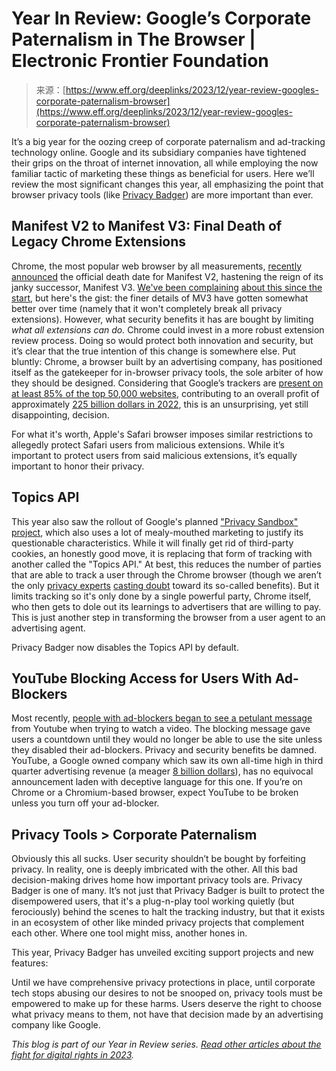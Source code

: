 <!--yml
category: 未分类
date: 2024-05-27 14:23:34
-->

# Year In Review: Google’s Corporate Paternalism in The Browser | Electronic Frontier Foundation

> 来源：[https://www.eff.org/deeplinks/2023/12/year-review-googles-corporate-paternalism-browser](https://www.eff.org/deeplinks/2023/12/year-review-googles-corporate-paternalism-browser)

It’s a big year for the oozing creep of corporate paternalism and ad-tracking technology online. Google and its subsidiary companies have tightened their grips on the throat of internet innovation, all while employing the now familiar tactic of marketing these things as beneficial for users. Here we’ll review the most significant changes this year, all emphasizing the point that browser privacy tools (like [Privacy Badger](https://privacybadger.org/)) are more important than ever.

## Manifest V2 to Manifest V3: Final Death of Legacy Chrome Extensions

Chrome, the most popular web browser by all measurements, [recently announced](https://developer.chrome.com/blog/resuming-the-transition-to-mv3/) the official death date for Manifest V2, hastening the reign of its janky successor, Manifest V3\. [We've been complaining](https://www.eff.org/deeplinks/2021/12/chrome-users-beware-manifest-v3-deceitful-and-threatening) [about this since the start](https://www.eff.org/deeplinks/2021/12/googles-manifest-v3-still-hurts-privacy-security-innovation), but here's the gist: the finer details of MV3 have gotten somewhat better over time (namely that it won't completely break all privacy extensions). However, what security benefits it has are bought by limiting *what all extensions can do.* Chrome could invest in a more robust extension review process. Doing so would protect both innovation and security, but it’s clear that the true intention of this change is somewhere else. Put bluntly: Chrome, a browser built by an advertising company, has positioned itself as the gatekeeper for in-browser privacy tools, the sole arbiter of how they should be designed. Considering that Google’s trackers are [present on at least 85% of the top 50,000 websites](https://spreadprivacy.com/duckduckgo-tracker-radar/), contributing to an overall profit of approximately [225 billion dollars in 2022](https://www.statista.com/statistics/266249/advertising-revenue-of-google/), this is an unsurprising, yet still disappointing, decision.

For what it's worth, Apple's Safari browser imposes similar restrictions to allegedly protect Safari users from malicious extensions. While it’s important to protect users from said malicious extensions, it’s equally important to honor their privacy.

## Topics API

This year also saw the rollout of Google's planned ["Privacy Sandbox" project](https://www.eff.org/deeplinks/2023/09/how-turn-googles-privacy-sandbox-ad-tracking-and-why-you-should), which also uses a lot of mealy-mouthed marketing to justify its questionable characteristics. While it will finally get rid of third-party cookies, an honestly good move, it is replacing that form of tracking with another called the "Topics API." At best, this reduces the number of parties that are able to track a user through the Chrome browser (though we aren’t the only [privacy experts](https://github.com/WebKit/standards-positions/issues/111#issuecomment-1359609317) [casting doubt](https://github.com/mozilla/standards-positions/issues/622#issuecomment-1372979100) toward its so-called benefits). But it limits tracking so it's only done by a single powerful party, Chrome itself, who then gets to dole out its learnings to advertisers that are willing to pay. This is just another step in transforming the browser from a user agent to an advertising agent. 

Privacy Badger now disables the Topics API by default.

## YouTube Blocking Access for Users With Ad-Blockers

Most recently, [people with ad-blockers began to see a petulant message](https://www.theverge.com/2023/10/31/23940583/youtube-ad-blocker-crackdown-broadening) from Youtube when trying to watch a video. The blocking message gave users a countdown until they would no longer be able to use the site unless they disabled their ad-blockers. Privacy and security benefits be damned. YouTube, a Google owned company which saw its own all-time high in third quarter advertising revenue (a meager [8 billion dollars](https://www.statista.com/statistics/289657/youtube-global-quarterly-advertising-revenues/)), has no equivocal announcement laden with deceptive language for this one. If you’re on Chrome or a Chromium-based browser, expect YouTube to be broken unless you turn off your ad-blocker.

## Privacy Tools > Corporate Paternalism

Obviously this all sucks. User security shouldn’t be bought by forfeiting privacy. In reality, one is deeply imbricated with the other. All this bad decision-making drives home how important privacy tools are. Privacy Badger is one of many. It’s not just that Privacy Badger is built to protect the disempowered users, that it's a plug-n-play tool working quietly (but ferociously) behind the scenes to halt the tracking industry, but that it exists in an ecosystem of other like minded privacy projects that complement each other. Where one tool might miss, another hones in. 

This year, Privacy Badger has unveiled exciting support projects and new features:

Until we have comprehensive privacy protections in place, until corporate tech stops abusing our desires to not be snooped on, privacy tools must be empowered to make up for these harms. Users deserve the right to choose what privacy means to them, not have that decision made by an advertising company like Google.

*This blog is part of our Year in Review series. [Read other articles about the fight for digital rights in 2023](https://eff.org/deeplinks/2023/12/2023-year-review).*